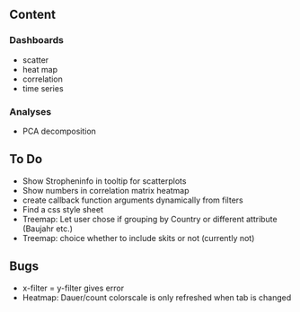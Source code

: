 ## Content
### Dashboards
* scatter
* heat map
* correlation
* time series

### Analyses
* PCA decomposition

## To Do
* Show Stropheninfo in tooltip for scatterplots
* Show numbers in correlation matrix heatmap
* create callback function arguments dynamically from filters
* Find a css style sheet
* Treemap: Let user chose if grouping by Country or different attribute (Baujahr etc.)
* Treemap: choice whether to include skits or not (currently not)

## Bugs
* x-filter = y-filter gives error
* Heatmap: Dauer/count colorscale is only refreshed when tab is changed
